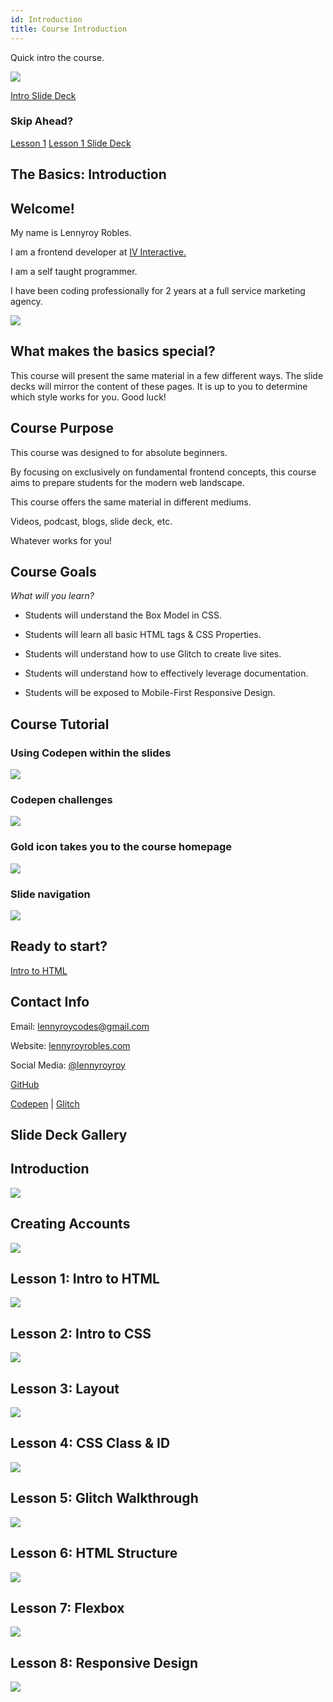 ```yaml
---
id: Introduction
title: Course Introduction
---
```


<!--############## Intro Section ##############-->

<section class="inner-section">

Quick intro the course.

<img src="https://raw.githubusercontent.com/lennyroyroy/basics-image/master/Basics%20Screenshots/welcome.png"/>

<a href="https://slides.com/lennyroyroy/deck-3#/" target="_blank" class="button live-button">Intro Slide Deck</a>


### Skip Ahead?

<a href="/the-basics/docs/HTML/1-getting-started" class="button">Lesson 1</a> <a href="https://slides.com/lennyroyroy/deck#/" target="_blank" class="button">Lesson 1 Slide Deck</a>

</section>

<!--############## Title Section ##############-->

<section class="inner-section">

## The Basics: Introduction

</section>

<section class="inner-section">

# Welcome!

<div class="intro-container">
<div class="intro-text">
<p>My name is Lennyroy Robles.</p>
<p>I am a frontend developer at <a href="https://www.ivinteractive.com/our-clients" target="_blank">IV Interactive.</a></p>
<p>I am a self taught programmer.</p>
<p>I have been coding professionally for 2 years at a full service marketing agency.</p>
</div>

<img src="https://s3.amazonaws.com/media-p.slid.es/uploads/1075364/images/6335481/headshot.jpg">

</div>

</section>

<section class="inner-section">

## What makes the basics special?
<div class="purpose">
<p>This course will present the same material in a few different ways.
The slide decks will mirror the content of these pages. It is up to you to determine which style works for you. Good luck!</p> 
</div>

</section>


<section class="inner-section">

## Course Purpose

<div class="purpose"> 

This course was designed to for absolute beginners.

By focusing on exclusively on fundamental frontend concepts, this course aims to prepare students for the modern web landscape. 

This course offers the same material in different mediums. 

Videos, podcast, blogs, slide deck, etc.

Whatever works for you!

</div> 
</section>


<section class="inner-section">

## Course Goals
_What will you learn?_ 
* Students will understand the Box Model in CSS.

* Students will learn all basic HTML tags & CSS Properties.

* Students will understand how to use Glitch to create live sites.

* Students will understand how to effectively leverage documentation.

* Students will be exposed to Mobile-First Responsive Design.

</section>  

<section class="inner-section intro-images"> 

## Course Tutorial 

### Using Codepen within the slides    

<img src="https://s3.amazonaws.com/media-p.slid.es/uploads/1075364/images/6478259/pasted-from-clipboard.png"/>

### Codepen challenges

<img src="https://s3.amazonaws.com/media-p.slid.es/uploads/1075364/images/6478271/pasted-from-clipboard.png"/>

### Gold icon takes you to the course homepage

<img src="https://s3.amazonaws.com/media-p.slid.es/uploads/1075364/images/6478275/pasted-from-clipboard.png"/>

### Slide navigation

<img src="https://s3.amazonaws.com/media-p.slid.es/uploads/1075364/images/6478277/pasted-from-clipboard.png"/>

</section>

<section class="inner-section">

## Ready to start?


<a href="https://lennyroyroy.github.io/the-basics/docs/HTML/1-getting-started" class="button">Intro to HTML</a>

</section>

<section class="inner-section">

## Contact Info

<div>

Email: lennyroycodes@gmail.com

Website: <a href="">lennyroyrobles.com</a>

Social Media: <a href="">@lennyroyroy</a>

<a href="">GitHub</a>

<a href="">Codepen</a> | <a href="">Glitch</a>
</div>

</section>


<section class="inner-section"> 

## Slide Deck Gallery 

 <div class="slide-preview-container slide-preview-container-inner">

<div>
<h2> Introduction</h2>
<a href="https://slides.com/lennyroyroy/deck-3#/" target="_blank">     
<img src="https://raw.githubusercontent.com/lennyroyroy/basics-intro-web-dev/master/website/static/img/intro.png"/>
</a>
</div>

<div>
<h2> Creating Accounts</h2>
<a href="https://slides.com/lennyroyroy/deck-5#/" target="_blank">     
<img src="https://raw.githubusercontent.com/lennyroyroy/basics-intro-web-dev/master/website/static/img/accounts-10.png"/>
</a>
</div> 

<div>
<h2> Lesson 1: Intro to HTML </h2>
<a href="https://slides.com/lennyroyroy/deck" target="_blank">     
<img src="https://raw.githubusercontent.com/lennyroyroy/basics-intro-web-dev/master/website/static/img/html-1.png"/>
</a>
</div> 

<div>
<h2> Lesson 2: Intro to CSS  </h2>
<a href="https://slides.com/lennyroyroy/deck-1" target="_blank">     
<img src="https://raw.githubusercontent.com/lennyroyroy/basics-intro-web-dev/master/website/static/img/css-2.png"/>
</a>
</div>

<div>
<h2> Lesson 3: Layout </h2>
<a href="https://slides.com/lennyroyroy/deck-4" target="_blank">     
<img src="https://raw.githubusercontent.com/lennyroyroy/basics-intro-web-dev/master/website/static/img/layout-3.png"/>
</a>
</div> 

<div>
<h2> Lesson 4: CSS Class & ID </h2>
<a href="https://slides.com/lennyroyroy/deck-4-15" target="_blank">     
<img src="https://raw.githubusercontent.com/lennyroyroy/basics-intro-web-dev/master/website/static/img/class-4.png"/>
</a>
</div> 
<div>
<h2> Lesson 5: Glitch Walkthrough </h2>
<a href="https://slides.com/lennyroyroy/deck-6" target="_blank">     
<img src="https://raw.githubusercontent.com/lennyroyroy/basics-intro-web-dev/master/website/static/img/glitch-5.png"/>
</a>
</div>

<div>
<h2> Lesson 6: HTML Structure </h2>
<a href="https://slides.com/lennyroyroy/deck-7" target="_blank">     
<img src="https://raw.githubusercontent.com/lennyroyroy/basics-intro-web-dev/master/website/static/img/struc-6.png"/>
</a>
</div> 

<div>
<h2> Lesson 7: Flexbox </h2>
<a href="https://slides.com/lennyroyroy/deck-8" target="_blank">     
<img src="https://raw.githubusercontent.com/lennyroyroy/basics-intro-web-dev/master/website/static/img/flex-7.png"/>
</a>
</div> 

<div>
<h2> Lesson 8: Responsive Design </h2>
<a href="https://slides.com/lennyroyroy/deck-9" target="_blank">     
<img src="https://raw.githubusercontent.com/lennyroyroy/basics-intro-web-dev/master/website/static/img/res-8.png"/>
</a>
</div> 

</div>








</section>



